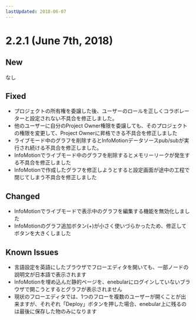 ```yaml
---
lastUpdated: 2018-06-07
---
```


# 2.2.1 (June 7th, 2018)

## New

なし

## Fixed

- プロジェクトの所有権を委譲した後、ユーザーのロールを正しくコラボレーターと設定されない不具合を修正しました。
- 他のユーザーに自分のProject Owner権限を委譲しても、そのプロジェクトの権限を変更して、Project Ownerに昇格できる不具合を修正しました
- ライブモード中のグラフを削除するとInfoMotionデータソースpub/subが実行され続ける不具合を修正しました。
- InfoMotionでライブモード中のグラフを削除するとメモリーリークが発生する不具合を修正しました
- InfoMotionで作成したグラフを修正しようとすると設定画面が途中の工程で閉じてしまう不具合を修正しました

## Changed

- InfoMotionでライブモードで表示中のグラフを編集する機能を無効化しました
- InfoMotionのグラフ追加ボタン(+)が小さく使いづらかったため、修正してボタンを大きくしました

## Known Issues

* 言語設定を英語にしたブラウザでフローエディタを開いても、一部ノードの説明文が日本語で表示されます
* InfoMotionを埋め込んだ静的ページを、enebularにログインしていないブラウザで開こうとするとグラフが表示されません
* 現状のフローエディタでは、1つのフローを複数のユーザーが開くことが出来ますが、それぞれ「Deploy」ボタンを押した場合、enebular上に残るのは最後に保存した物のみになります
